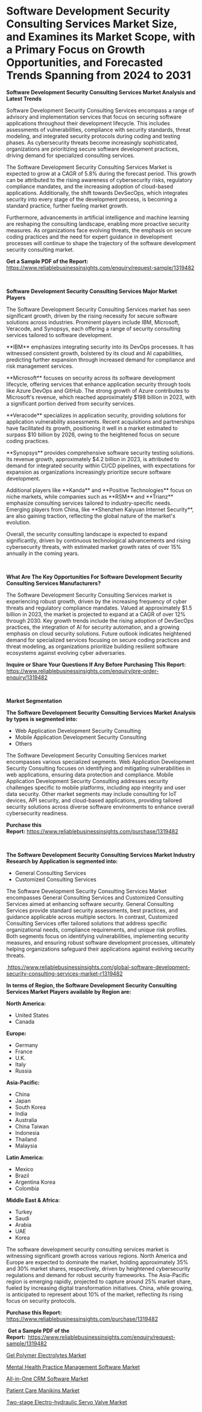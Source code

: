 <p><h1>Software Development Security Consulting Services Market Size, and Examines its Market Scope, with a Primary Focus on Growth Opportunities, and Forecasted Trends Spanning from 2024 to 2031</h1></p><p><strong>Software Development Security Consulting Services Market Analysis and Latest Trends</strong></p>
<p><p>Software Development Security Consulting Services encompass a range of advisory and implementation services that focus on securing software applications throughout their development lifecycle. This includes assessments of vulnerabilities, compliance with security standards, threat modeling, and integrated security protocols during coding and testing phases. As cybersecurity threats become increasingly sophisticated, organizations are prioritizing secure software development practices, driving demand for specialized consulting services.</p><p>The Software Development Security Consulting Services Market is expected to grow at a CAGR of 5.8% during the forecast period. This growth can be attributed to the rising awareness of cybersecurity risks, regulatory compliance mandates, and the increasing adoption of cloud-based applications. Additionally, the shift towards DevSecOps, which integrates security into every stage of the development process, is becoming a standard practice, further fueling market growth.</p><p>Furthermore, advancements in artificial intelligence and machine learning are reshaping the consulting landscape, enabling more proactive security measures. As organizations face evolving threats, the emphasis on secure coding practices and the need for expert guidance in development processes will continue to shape the trajectory of the software development security consulting market.</p></p>
<p><strong>Get a Sample PDF of the Report:&nbsp;</strong> <a href="https://www.reliablebusinessinsights.com/enquiry/request-sample/1319482?utm_campaign=1091&utm_medium=2&utm_source=Github&utm_content=ia&utm_term=30102024&utm_id=software-development-security-consulting-services">https://www.reliablebusinessinsights.com/enquiry/request-sample/1319482</a></p>
<p>&nbsp;</p>
<p><strong>Software Development Security Consulting Services Major Market Players</strong></p>
<p><p>The Software Development Security Consulting Services market has seen significant growth, driven by the rising necessity for secure software solutions across industries. Prominent players include IBM, Microsoft, Veracode, and Synopsys, each offering a range of security consulting services tailored to software development.</p><p>**IBM** emphasizes integrating security into its DevOps processes. It has witnessed consistent growth, bolstered by its cloud and AI capabilities, predicting further expansion through increased demand for compliance and risk management services.</p><p>**Microsoft** focuses on security across its software development lifecycle, offering services that enhance application security through tools like Azure DevOps and GitHub. The strong growth of Azure contributes to Microsoft's revenue, which reached approximately $198 billion in 2023, with a significant portion derived from security services.</p><p>**Veracode** specializes in application security, providing solutions for application vulnerability assessments. Recent acquisitions and partnerships have facilitated its growth, positioning it well in a market estimated to surpass $10 billion by 2026, owing to the heightened focus on secure coding practices.</p><p>**Synopsys** provides comprehensive software security testing solutions. Its revenue growth, approximately $4.2 billion in 2023, is attributed to demand for integrated security within CI/CD pipelines, with expectations for expansion as organizations increasingly prioritize secure software development.</p><p>Additional players like **Kanda** and **Positive Technologies** focus on niche markets, while companies such as **RSM** and **Trianz** emphasize consulting services tailored to industry-specific needs. Emerging players from China, like **Shenzhen Kaiyuan Internet Security**, are also gaining traction, reflecting the global nature of the market's evolution.</p><p>Overall, the security consulting landscape is expected to expand significantly, driven by continuous technological advancements and rising cybersecurity threats, with estimated market growth rates of over 15% annually in the coming years.</p></p>
<p>&nbsp;</p>
<p><strong>What Are The Key Opportunities For Software Development Security Consulting Services Manufacturers?</strong></p>
<p><p>The Software Development Security Consulting Services market is experiencing robust growth, driven by the increasing frequency of cyber threats and regulatory compliance mandates. Valued at approximately $1.5 billion in 2023, the market is projected to expand at a CAGR of over 12% through 2030. Key growth trends include the rising adoption of DevSecOps practices, the integration of AI for security automation, and a growing emphasis on cloud security solutions. Future outlook indicates heightened demand for specialized services focusing on secure coding practices and threat modeling, as organizations prioritize building resilient software ecosystems against evolving cyber adversaries.</p></p>
<p><strong>Inquire or Share Your Questions If Any Before Purchasing This Report:</strong> <a href="https://www.reliablebusinessinsights.com/enquiry/pre-order-enquiry/1319482?utm_campaign=1091&utm_medium=2&utm_source=Github&utm_content=ia&utm_term=30102024&utm_id=software-development-security-consulting-services">https://www.reliablebusinessinsights.com/enquiry/pre-order-enquiry/1319482</a></p>
<p>&nbsp;</p>
<p><strong>Market Segmentation</strong></p>
<p><strong>The Software Development Security Consulting Services Market Analysis by types is segmented into:</strong></p>
<p><ul><li>Web Application Development Security Consulting</li><li>Mobile Application Development Security Consulting</li><li>Others</li></ul></p>
<p><p>The Software Development Security Consulting Services market encompasses various specialized segments. Web Application Development Security Consulting focuses on identifying and mitigating vulnerabilities in web applications, ensuring data protection and compliance. Mobile Application Development Security Consulting addresses security challenges specific to mobile platforms, including app integrity and user data security. Other market segments may include consulting for IoT devices, API security, and cloud-based applications, providing tailored security solutions across diverse software environments to enhance overall cybersecurity readiness.</p></p>
<p><strong>Purchase this Report:&nbsp;</strong><a href="https://www.reliablebusinessinsights.com/purchase/1319482?utm_campaign=1091&utm_medium=2&utm_source=Github&utm_content=ia&utm_term=30102024&utm_id=software-development-security-consulting-services">https://www.reliablebusinessinsights.com/purchase/1319482</a></p>
<p>&nbsp;</p>
<p><strong>The Software Development Security Consulting Services Market Industry Research by Application is segmented into:</strong></p>
<p><ul><li>General Consulting Services</li><li>Customized Consulting Services</li></ul></p>
<p><p>The Software Development Security Consulting Services Market encompasses General Consulting Services and Customized Consulting Services aimed at enhancing software security. General Consulting Services provide standard security assessments, best practices, and guidance applicable across multiple sectors. In contrast, Customized Consulting Services offer tailored solutions that address specific organizational needs, compliance requirements, and unique risk profiles. Both segments focus on identifying vulnerabilities, implementing security measures, and ensuring robust software development processes, ultimately helping organizations safeguard their applications against evolving security threats.</p></p>
<p><a href="https://www.reliablebusinessinsights.com/global-software-development-security-consulting-services-market-r1319482?utm_campaign=1091&utm_medium=2&utm_source=Github&utm_content=ia&utm_term=30102024&utm_id=software-development-security-consulting-services">&nbsp;https://www.reliablebusinessinsights.com/global-software-development-security-consulting-services-market-r1319482</a></p>
<p><strong>In terms of Region, the Software Development Security Consulting Services Market Players available by Region are:</strong></p>
<p>
    <p> <strong> North America: </strong>
        <ul>
            <li>United States</li>
            <li>Canada</li>
        </ul>
        </p> 
    <p> <strong> Europe: </strong>
        <ul>
            <li>Germany</li>
            <li>France</li>
            <li>U.K.</li>
            <li>Italy</li>
            <li>Russia</li>
        </ul>
        </p> 
    <p> <strong> Asia-Pacific: </strong>
        <ul>
            <li>China</li>
            <li>Japan</li>
            <li>South Korea</li>
            <li>India</li>
            <li>Australia</li>
            <li>China Taiwan</li>
            <li>Indonesia</li>
            <li>Thailand</li>
            <li>Malaysia</li>
        </ul>
        </p> 
    <p> <strong> Latin America: </strong>
        <ul>
            <li>Mexico</li>
            <li>Brazil</li>
            <li>Argentina Korea</li>
            <li>Colombia</li>
        </ul>
        </p> 
    <p> <strong> Middle East & Africa: </strong>
        <ul>
            <li>Turkey</li>
            <li>Saudi</li>
            <li>Arabia</li>
            <li>UAE</li>
            <li>Korea</li>
        </ul>
    </p>
    </p>
<p><p>The software development security consulting services market is witnessing significant growth across various regions. North America and Europe are expected to dominate the market, holding approximately 35% and 30% market shares, respectively, driven by heightened cybersecurity regulations and demand for robust security frameworks. The Asia-Pacific region is emerging rapidly, projected to capture around 25% market share, fueled by increasing digital transformation initiatives. China, while growing, is anticipated to represent about 10% of the market, reflecting its rising focus on security protocols.</p></p>
<p><strong>Purchase this Report: </strong><a href="https://www.reliablebusinessinsights.com/purchase/1319482?utm_campaign=1091&utm_medium=2&utm_source=Github&utm_content=ia&utm_term=30102024&utm_id=software-development-security-consulting-services">https://www.reliablebusinessinsights.com/purchase/1319482</a></p>
<p>&nbsp;<strong>Get a Sample PDF of the Report:&nbsp;&nbsp;</strong><a href="https://www.reliablebusinessinsights.com/enquiry/request-sample/1319482?utm_campaign=1091&utm_medium=2&utm_source=Github&utm_content=ia&utm_term=30102024&utm_id=software-development-security-consulting-services">https://www.reliablebusinessinsights.com/enquiry/request-sample/1319482</a></p>
<p><strong></strong></p>
<p><p><a href="https://medium.com/@gretaakardljz/the-gel-polymer-electrolytes-market-decisions-are-mostly-driven-by-resource-optimization-and-5820bc01fdaa?utm_campaign=1091&utm_medium=2&utm_source=Github&utm_content=ia&utm_term=30102024&utm_id=software-development-security-consulting-services">Gel Polymer Electrolytes Market</a></p><p><a href="https://www.linkedin.com/pulse/global-mental-health-practice-management-software-market-share-n2snf?utm_campaign=1091&utm_medium=2&utm_source=Github&utm_content=ia&utm_term=30102024&utm_id=software-development-security-consulting-services">Mental Health Practice Management Software Market</a></p><p><a href="https://github.com/burdgexaraeqn/Market-Research-Report-List-1/blob/main/all-in-one-crm-software-market.md?utm_campaign=1091&utm_medium=2&utm_source=Github&utm_content=ia&utm_term=30102024&utm_id=software-development-security-consulting-services">All-in-One CRM Software Market</a></p><p><a href="https://www.linkedin.com/pulse/patient-care-manikins-market-overview-forecast-2024-2031-yefaf?utm_campaign=1091&utm_medium=2&utm_source=Github&utm_content=ia&utm_term=30102024&utm_id=software-development-security-consulting-services">Patient Care Manikins Market</a></p><p><a href="https://issuu.com/reportprime-2/docs/two-stage-electro-hydraulic-servo-v_a1143ce885ea0c?utm_campaign=1091&utm_medium=2&utm_source=Github&utm_content=ia&utm_term=30102024&utm_id=software-development-security-consulting-services">Two-stage Electro-hydraulic Servo Valve Market</a></p></p>
